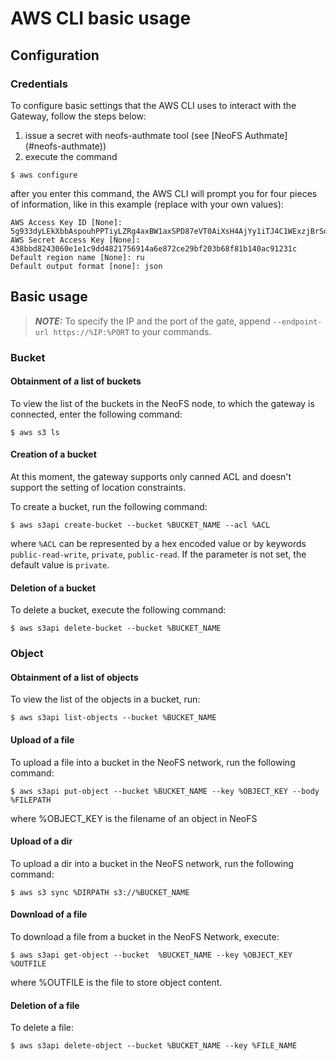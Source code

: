 # AWS CLI basic usage

## Configuration

### Credentials

To configure basic settings that the AWS CLI uses to interact with the Gateway, follow the steps below:

1. issue a secret with neofs-authmate tool (see [NeoFS Authmate] (#neofs-authmate))
2. execute the command
```
$ aws configure
```
after you enter this command, the AWS CLI will prompt you for four pieces of information, like in this example
(replace with your own values):
```
AWS Access Key ID [None]: 5g933dyLEkXbbAspouhPPTiyLZRg4axBW1axSPD87eVT0AiXsH4AjYy1iTJ4C1WExzjBrSobJsQFWEyKLREe5sQYM
AWS Secret Access Key [None]: 438bbd8243060e1e1c9dd4821756914a6e872ce29bf203b68f81b140ac91231c
Default region name [None]: ru 
Default output format [none]: json 
```

## Basic usage

> **_NOTE:_** To specify the IP and the port of the gate, append `--endpoint-url https://%IP:%PORT` to your commands.

### Bucket

#### Obtainment of a list of buckets 

To view the list of the buckets in the NeoFS node, to which the gateway is connected, enter the following command:
```
$ aws s3 ls 
```

#### Creation of a bucket

At this moment, the gateway supports only canned ACL and doesn't support the setting of location constraints.

To create a bucket, run the following command:
```
$ aws s3api create-bucket --bucket %BUCKET_NAME --acl %ACL
```
where `%ACL` can be represented by a hex encoded value or by keywords `public-read-write`, `private`, `public-read`. 
If the parameter is not set, the default value is `private`.

#### Deletion of a bucket 

To delete a bucket, execute the following command:
```
$ aws s3api delete-bucket --bucket %BUCKET_NAME
```

### Object

#### Obtainment of a list of objects

To view the list of the objects in a bucket, run:
```
$ aws s3api list-objects --bucket %BUCKET_NAME 
```

#### Upload of a file

To upload a file into a bucket in the NeoFS network, run the following command:
```
$ aws s3api put-object --bucket %BUCKET_NAME --key %OBJECT_KEY --body  %FILEPATH
```
where %OBJECT_KEY is the filename of an object in NeoFS

#### Upload of a dir

To upload a dir into a bucket in the NeoFS network, run the following command:

```
$ aws s3 sync %DIRPATH s3://%BUCKET_NAME 
```

#### Download of a file

To download a file from a bucket in the NeoFS Network, execute:
```
$ aws s3api get-object --bucket  %BUCKET_NAME --key %OBJECT_KEY %OUTFILE
```

where %OUTFILE is the file to store object content.

#### Deletion of a file
To delete a file:
```
$ aws s3api delete-object --bucket %BUCKET_NAME --key %FILE_NAME
```
